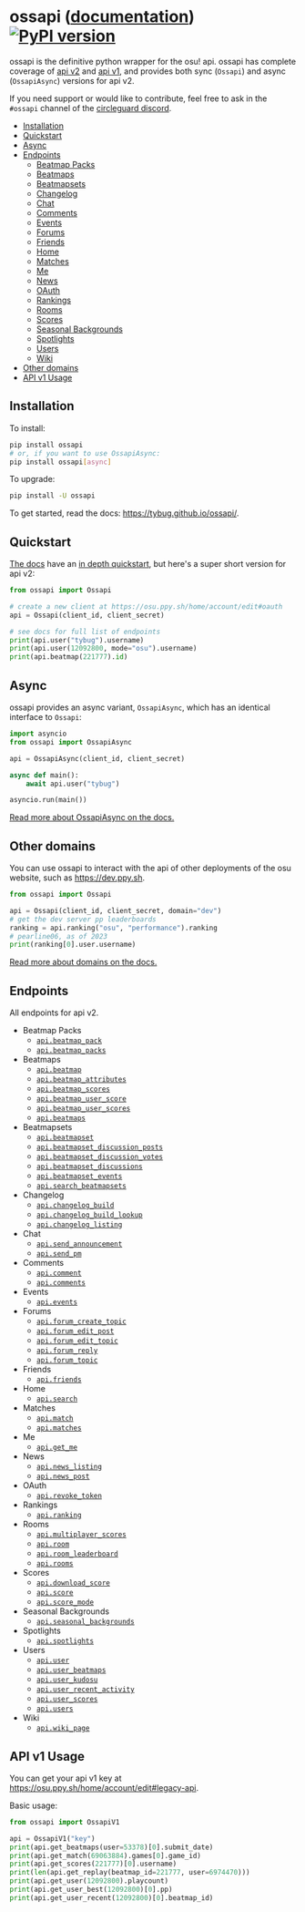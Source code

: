 # ossapi ([documentation](https://tybug.github.io/ossapi/)) [![PyPI version](https://badge.fury.io/py/ossapi.svg)](https://pypi.org/project/ossapi/)

ossapi is the definitive python wrapper for the osu! api. ossapi has complete coverage of [api v2](https://osu.ppy.sh/docs/index.html) and [api v1](https://github.com/ppy/osu-api/wiki), and provides both sync (`Ossapi`) and async (`OssapiAsync`) versions for api v2.

If you need support or would like to contribute, feel free to ask in the `#ossapi` channel of the [circleguard discord](https://discord.gg/e84qxkQ).

* [Installation](#installation)
* [Quickstart](#quickstart)
* [Async](#async)
* [Endpoints](#endpoints)
  * [Beatmap Packs](#endpoints-beatmap-packs)
  * [Beatmaps](#endpoints-beatmaps)
  * [Beatmapsets](#endpoints-beatmapsets)
  * [Changelog](#endpoints-changelog)
  * [Chat](#endpoints-chat)
  * [Comments](#endpoints-comments)
  * [Events](#endpoints-events)
  * [Forums](#endpoints-forums)
  * [Friends](#endpoints-friends)
  * [Home](#endpoints-home)
  * [Matches](#endpoints-matches)
  * [Me](#endpoints-me)
  * [News](#endpoints-news)
  * [OAuth](#endpoints-oauth)
  * [Rankings](#endpoints-rankings)
  * [Rooms](#endpoints-rooms)
  * [Scores](#endpoints-scores)
  * [Seasonal Backgrounds](#endpoints-seasonal-backgrounds)
  * [Spotlights](#endpoints-spotlights)
  * [Users](#endpoints-users)
  * [Wiki](#endpoints-wiki)
* [Other domains](#other-domains)
* [API v1 Usage](#api-v1-usage)


## Installation

To install:

```bash
pip install ossapi
# or, if you want to use OssapiAsync:
pip install ossapi[async]
```

To upgrade:

```bash
pip install -U ossapi
```

To get started, read the docs: https://tybug.github.io/ossapi/.

## Quickstart

[The docs](https://tybug.github.io/ossapi/) have an [in depth quickstart](https://tybug.github.io/ossapi/creating-a-client.html), but here's a super short version for api v2:

```python
from ossapi import Ossapi

# create a new client at https://osu.ppy.sh/home/account/edit#oauth
api = Ossapi(client_id, client_secret)

# see docs for full list of endpoints
print(api.user("tybug").username)
print(api.user(12092800, mode="osu").username)
print(api.beatmap(221777).id)
```

## Async

ossapi provides an async variant, `OssapiAsync`, which has an identical interface to `Ossapi`:

```python
import asyncio
from ossapi import OssapiAsync

api = OssapiAsync(client_id, client_secret)

async def main():
    await api.user("tybug")

asyncio.run(main())
```

[Read more about OssapiAsync on the docs.](https://tybug.github.io/ossapi/async.html)

## Other domains

You can use ossapi to interact with the api of other deployments of the osu website, such as https://dev.ppy.sh.

```python
from ossapi import Ossapi

api = Ossapi(client_id, client_secret, domain="dev")
# get the dev server pp leaderboards
ranking = api.ranking("osu", "performance").ranking
# pearline06, as of 2023
print(ranking[0].user.username)
```

[Read more about domains on the docs.](https://tybug.github.io/ossapi/domains.html)

## Endpoints

All endpoints for api v2.

* Beatmap Packs<a name="endpoints-beatmap-packs"></a>
  * [`api.beatmap_pack`](https://tybug.github.io/ossapi/beatmap%20packs.html#ossapi.ossapiv2.Ossapi.beatmap_pack)
  * [`api.beatmap_packs`](https://tybug.github.io/ossapi/beatmap%20packs.html#ossapi.ossapiv2.Ossapi.beatmap_packs)
* Beatmaps<a name="endpoints-beatmaps"></a>
  * [`api.beatmap`](https://tybug.github.io/ossapi/beatmaps.html#ossapi.ossapiv2.Ossapi.beatmap)
  * [`api.beatmap_attributes`](https://tybug.github.io/ossapi/beatmaps.html#ossapi.ossapiv2.Ossapi.beatmap_attributes)
  * [`api.beatmap_scores`](https://tybug.github.io/ossapi/beatmaps.html#ossapi.ossapiv2.Ossapi.beatmap_scores)
  * [`api.beatmap_user_score`](https://tybug.github.io/ossapi/beatmaps.html#ossapi.ossapiv2.Ossapi.beatmap_user_score)
  * [`api.beatmap_user_scores`](https://tybug.github.io/ossapi/beatmaps.html#ossapi.ossapiv2.Ossapi.beatmap_user_scores)
  * [`api.beatmaps`](https://tybug.github.io/ossapi/beatmaps.html#ossapi.ossapiv2.Ossapi.beatmaps)
* Beatmapsets<a name="endpoints-beatmapsets"></a>
  * [`api.beatmapset`](https://tybug.github.io/ossapi/beatmapsets.html#ossapi.ossapiv2.Ossapi.beatmapset)
  * [`api.beatmapset_discussion_posts`](https://tybug.github.io/ossapi/beatmapsets.html#ossapi.ossapiv2.Ossapi.beatmapset_discussion_posts)
  * [`api.beatmapset_discussion_votes`](https://tybug.github.io/ossapi/beatmapsets.html#ossapi.ossapiv2.Ossapi.beatmapset_discussion_votes)
  * [`api.beatmapset_discussions`](https://tybug.github.io/ossapi/beatmapsets.html#ossapi.ossapiv2.Ossapi.beatmapset_discussions)
  * [`api.beatmapset_events`](https://tybug.github.io/ossapi/beatmapsets.html#ossapi.ossapiv2.Ossapi.beatmapset_events)
  * [`api.search_beatmapsets`](https://tybug.github.io/ossapi/beatmapsets.html#ossapi.ossapiv2.Ossapi.search_beatmapsets)
* Changelog<a name="endpoints-changelog"></a>
  * [`api.changelog_build`](https://tybug.github.io/ossapi/changelog.html#ossapi.ossapiv2.Ossapi.changelog_build)
  * [`api.changelog_build_lookup`](https://tybug.github.io/ossapi/changelog.html#ossapi.ossapiv2.Ossapi.changelog_build_lookup)
  * [`api.changelog_listing`](https://tybug.github.io/ossapi/changelog.html#ossapi.ossapiv2.Ossapi.changelog_listing)
* Chat<a name="endpoints-chat"></a>
  * [`api.send_announcement`](https://tybug.github.io/ossapi/chat.html#ossapi.ossapiv2.Ossapi.send_announcement)
  * [`api.send_pm`](https://tybug.github.io/ossapi/chat.html#ossapi.ossapiv2.Ossapi.send_pm)
* Comments<a name="endpoints-comments"></a>
  * [`api.comment`](https://tybug.github.io/ossapi/comments.html#ossapi.ossapiv2.Ossapi.comment)
  * [`api.comments`](https://tybug.github.io/ossapi/comments.html#ossapi.ossapiv2.Ossapi.comments)
* Events<a name="endpoints-events"></a>
  * [`api.events`](https://tybug.github.io/ossapi/events.html#ossapi.ossapiv2.Ossapi.events)
* Forums<a name="endpoints-forums"></a>
  * [`api.forum_create_topic`](https://tybug.github.io/ossapi/forums.html#ossapi.ossapiv2.Ossapi.forum_create_topic)
  * [`api.forum_edit_post`](https://tybug.github.io/ossapi/forums.html#ossapi.ossapiv2.Ossapi.forum_edit_post)
  * [`api.forum_edit_topic`](https://tybug.github.io/ossapi/forums.html#ossapi.ossapiv2.Ossapi.forum_edit_topic)
  * [`api.forum_reply`](https://tybug.github.io/ossapi/forums.html#ossapi.ossapiv2.Ossapi.forum_reply)
  * [`api.forum_topic`](https://tybug.github.io/ossapi/forums.html#ossapi.ossapiv2.Ossapi.forum_topic)
* Friends<a name="endpoints-friends"></a>
  * [`api.friends`](https://tybug.github.io/ossapi/friends.html#ossapi.ossapiv2.Ossapi.friends)
* Home<a name="endpoints-home"></a>
  * [`api.search`](https://tybug.github.io/ossapi/home.html#ossapi.ossapiv2.Ossapi.search)
* Matches<a name="endpoints-matches"></a>
  * [`api.match`](https://tybug.github.io/ossapi/matches.html#ossapi.ossapiv2.Ossapi.match)
  * [`api.matches`](https://tybug.github.io/ossapi/matches.html#ossapi.ossapiv2.Ossapi.matches)
* Me<a name="endpoints-me"></a>
  * [`api.get_me`](https://tybug.github.io/ossapi/me.html#ossapi.ossapiv2.Ossapi.get_me)
* News<a name="endpoints-news"></a>
  * [`api.news_listing`](https://tybug.github.io/ossapi/news.html#ossapi.ossapiv2.Ossapi.news_listing)
  * [`api.news_post`](https://tybug.github.io/ossapi/news.html#ossapi.ossapiv2.Ossapi.news_post)
* OAuth<a name="endpoints-oauth"></a>
  * [`api.revoke_token`](https://tybug.github.io/ossapi/oauth.html#ossapi.ossapiv2.Ossapi.revoke_token)
* Rankings<a name="endpoints-rankings"></a>
  * [`api.ranking`](https://tybug.github.io/ossapi/rankings.html#ossapi.ossapiv2.Ossapi.ranking)
* Rooms<a name="endpoints-rooms"></a>
  * [`api.multiplayer_scores`](https://tybug.github.io/ossapi/rooms.html#ossapi.ossapiv2.Ossapi.multiplayer_scores)
  * [`api.room`](https://tybug.github.io/ossapi/rooms.html#ossapi.ossapiv2.Ossapi.room)
  * [`api.room_leaderboard`](https://tybug.github.io/ossapi/rooms.html#ossapi.ossapiv2.Ossapi.room_leaderboard)
  * [`api.rooms`](https://tybug.github.io/ossapi/rooms.html#ossapi.ossapiv2.Ossapi.rooms)
* Scores<a name="endpoints-scores"></a>
  * [`api.download_score`](https://tybug.github.io/ossapi/scores.html#ossapi.ossapiv2.Ossapi.download_score)
  * [`api.score`](https://tybug.github.io/ossapi/scores.html#ossapi.ossapiv2.Ossapi.score)
  * [`api.score_mode`](https://tybug.github.io/ossapi/scores.html#ossapi.ossapiv2.Ossapi.score_mode)
* Seasonal Backgrounds<a name="endpoints-seasonal-backgrounds"></a>
  * [`api.seasonal_backgrounds`](https://tybug.github.io/ossapi/seasonal%20backgrounds.html#ossapi.ossapiv2.Ossapi.seasonal_backgrounds)
* Spotlights<a name="endpoints-spotlights"></a>
  * [`api.spotlights`](https://tybug.github.io/ossapi/spotlights.html#ossapi.ossapiv2.Ossapi.spotlights)
* Users<a name="endpoints-users"></a>
  * [`api.user`](https://tybug.github.io/ossapi/users.html#ossapi.ossapiv2.Ossapi.user)
  * [`api.user_beatmaps`](https://tybug.github.io/ossapi/users.html#ossapi.ossapiv2.Ossapi.user_beatmaps)
  * [`api.user_kudosu`](https://tybug.github.io/ossapi/users.html#ossapi.ossapiv2.Ossapi.user_kudosu)
  * [`api.user_recent_activity`](https://tybug.github.io/ossapi/users.html#ossapi.ossapiv2.Ossapi.user_recent_activity)
  * [`api.user_scores`](https://tybug.github.io/ossapi/users.html#ossapi.ossapiv2.Ossapi.user_scores)
  * [`api.users`](https://tybug.github.io/ossapi/users.html#ossapi.ossapiv2.Ossapi.users)
* Wiki<a name="endpoints-wiki"></a>
  * [`api.wiki_page`](https://tybug.github.io/ossapi/wiki.html#ossapi.ossapiv2.Ossapi.wiki_page)

## API v1 Usage

You can get your api v1 key at <https://osu.ppy.sh/home/account/edit#legacy-api>.

Basic usage:

```python
from ossapi import OssapiV1

api = OssapiV1("key")
print(api.get_beatmaps(user=53378)[0].submit_date)
print(api.get_match(69063884).games[0].game_id)
print(api.get_scores(221777)[0].username)
print(len(api.get_replay(beatmap_id=221777, user=6974470)))
print(api.get_user(12092800).playcount)
print(api.get_user_best(12092800)[0].pp)
print(api.get_user_recent(12092800)[0].beatmap_id)
```
